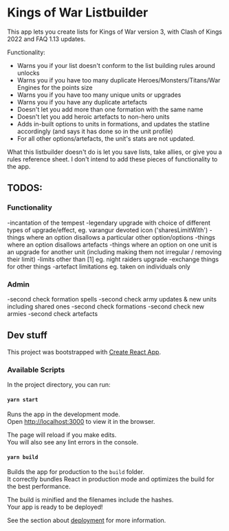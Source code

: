 # Kings of War Listbuilder

This app lets you create lists for Kings of War version 3, with Clash of Kings 2022 and FAQ 1.13 updates.

Functionality:
- Warns you if your list doesn't conform to the list building rules around unlocks
- Warns you if you have too many duplicate Heroes/Monsters/Titans/War Engines for the points size
- Warns you if you have too many unique units or upgrades
- Warns you if you have any duplicate artefacts
- Doesn't let you add more than one formation with the same name
- Doesn't let you add heroic artefacts to non-hero units
- Adds in-built options to units in formations, and updates the statline accordingly (and says it has done so in the unit profile)
- For all other options/artefacts, the unit's stats are not updated.

What this listbuilder doesn't do is let you save lists, take allies, or give you a rules reference sheet. I don't intend to add these pieces of functionality to the app.

## TODOS:

### Functionality
-incantation of the tempest
-legendary upgrade with choice of different types of upgrade/effect, eg. varangur devoted icon ('sharesLimitWith')
-things where an option disallows a particular other option/options
-things where an option disallows artefacts
-things where an option on one unit is an upgrade for another unit (including making them not irregular / removing their limit)
-limits other than [1] eg. night raiders upgrade
-exchange things for other things
-artefact limitations eg. taken on individuals only

### Admin
-second check formation spells
-second check army updates & new units including shared ones
-second check formations
-second check new armies
-second check artefacts


## Dev stuff

This project was bootstrapped with [Create React App](https://github.com/facebook/create-react-app).

### Available Scripts

In the project directory, you can run:

#### `yarn start`

Runs the app in the development mode.<br />
Open [http://localhost:3000](http://localhost:3000) to view it in the browser.

The page will reload if you make edits.<br />
You will also see any lint errors in the console.


#### `yarn build`

Builds the app for production to the `build` folder.<br />
It correctly bundles React in production mode and optimizes the build for the best performance.

The build is minified and the filenames include the hashes.<br />
Your app is ready to be deployed!

See the section about [deployment](https://facebook.github.io/create-react-app/docs/deployment) for more information.

